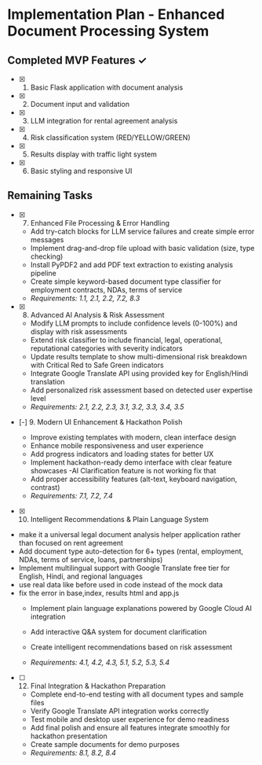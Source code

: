# Implementation Plan - Enhanced Document Processing System

## Completed MVP Features ✓
- [x] 1. Basic Flask application with document analysis
- [x] 2. Document input and validation
- [x] 3. LLM integration for rental agreement analysis
- [x] 4. Risk classification system (RED/YELLOW/GREEN)
- [x] 5. Results display with traffic light system
- [x] 6. Basic styling and responsive UI

## Remaining Tasks

- [x] 7. Enhanced File Processing & Error Handling





  - Add try-catch blocks for LLM service failures and create simple error messages
  - Implement drag-and-drop file upload with basic validation (size, type checking)
  - Install PyPDF2 and add PDF text extraction to existing analysis pipeline
  - Create simple keyword-based document type classifier for employment contracts, NDAs, terms of service
  - _Requirements: 1.1, 2.1, 2.2, 7.2, 8.3_




- [x] 8. Advanced AI Analysis & Risk Assessment



  - Modify LLM prompts to include confidence levels (0-100%) and display with risk assessments
  - Extend risk classifier to include financial, legal, operational, reputational categories with severity indicators
  - Update results template to show multi-dimensional risk breakdown with Critical Red to Safe Green indicators
  - Integrate Google Translate API using provided key  for English/Hindi translation
  - Add personalized risk assessment based on detected user expertise level
  - _Requirements: 2.1, 2.2, 2.3, 3.1, 3.2, 3.3, 3.4, 3.5_



- [-] 9. Modern UI Enhancement & Hackathon Polish




  - Improve existing templates with modern, clean interface design
  - Enhance mobile responsiveness and user experience
  - Add progress indicators and loading states for better UX
  - Implement hackathon-ready demo interface with clear feature showcases
  -AI Clarification feature is not working fix that
  - Add proper accessibility features (alt-text, keyboard navigation, contrast)
  - _Requirements: 7.1, 7.2, 7.4_



- [x] 10. Intelligent Recommendations & Plain Language System






- make it a universal legal document analysis helper application rather than focused on rent agreement
- Add document type auto-detection for 6+ types (rental, employment, NDAs, terms of service, loans, partnerships)
- Implement multilingual support with Google Translate free tier for English, Hindi, and regional languages
- use real data like before used in code instead of the mock data 
- fix the error in base,index, results html and app.js 
  - Implement plain language explanations powered by Google Cloud AI integration
  - Add interactive Q&A system for document clarification
  - Create intelligent recommendations based on risk assessment
 
   - _Requirements: 4.1, 4.2, 4.3, 5.1, 5.2, 5.3, 5.4_

- [ ] 12. Final Integration & Hackathon Preparation
  - Complete end-to-end testing with all document types and sample files
  - Verify Google Translate API integration works correctly
  - Test mobile and desktop user experience for demo readiness
  - Add final polish and ensure all features integrate smoothly for hackathon presentation
  - Create sample documents for demo purposes
  - _Requirements: 8.1, 8.2, 8.4_